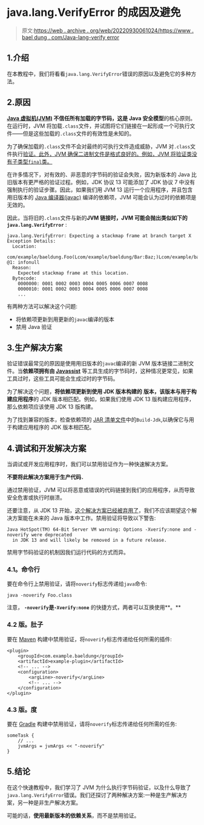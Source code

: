 # java.lang.VerifyError 的成因及避免

> 原文:[https://web . archive . org/web/20220930061024/https://www . bael dung . com/Java-lang-verify error](https://web.archive.org/web/20220930061024/https://www.baeldung.com/java-lang-verifyerror)

## 1.介绍

在本教程中，我们将看看`java.lang.VerifyError`错误的原因以及避免它的多种方法。

## 2.原因

**[Java 虚拟机(JVM)](/web/20220926200514/https://www.baeldung.com/jvm-vs-jre-vs-jdk) 不信任所有加载的字节码，这是 Java 安全模型**的核心原则。在运行时，JVM 将加载`.class`文件，并试图将它们链接在一起形成一个可执行文件——但是这些加载的`.class`文件的有效性是未知的。

为了确保加载的`.class`文件不会对最终的可执行文件造成威胁，JVM 对`.class`文件执行[验证。此外，JVM 确保二进制文件是格式良好的。例如，JVM 将验证类没有子类型`final`类。](https://web.archive.org/web/20220926200514/https://docs.oracle.com/javase/specs/jvms/se13/html/jvms-4.html#jvms-4.10)

在许多情况下，对有效的、非恶意的字节码的验证会失败，因为新版本的 Java 比旧版本有更严格的验证过程。例如，JDK 协议 13 可能添加了 JDK 协议 7 中没有强制执行的验证步骤。因此，如果我们用 JVM 13 运行一个应用程序，并且包含用旧版本的 [Java 编译器(javac)](/web/20220926200514/https://www.baeldung.com/javac) 编译的依赖项，JVM 可能会认为过时的依赖项是无效的。

因此，当将旧的`.class`文件与新的**JVM 链接时，JVM 可能会抛出类似如下的`java.lang.VerifyError`** :

```
java.lang.VerifyError: Expecting a stackmap frame at branch target X
Exception Details:
  Location:

com/example/baeldung.Foo(Lcom/example/baeldung/Bar:Baz;)Lcom/example/baeldung/Foo; @1: infonull
  Reason:
    Expected stackmap frame at this location.
  Bytecode:
    0000000: 0001 0002 0003 0004 0005 0006 0007 0008
    0000010: 0001 0002 0003 0004 0005 0006 0007 0008
    ...
```

有两种方法可以解决这个问题:

*   将依赖项更新到用更新的`javac`编译的版本
*   禁用 Java 验证

## 3.生产解决方案

验证错误最常见的原因是使用用旧版本的`javac`编译的新 JVM 版本链接二进制文件。当**依赖项拥有由 [Javassist](/web/20220926200514/https://www.baeldung.com/javassist)** 等工具生成的字节码时，这种情况更常见，如果工具过时，这些工具可能会生成过时的字节码。

为了解决这个问题，**将依赖项更新到使用 JDK 版本构建的** **版本，该版本与用于构建应用程序**的 JDK 版本相匹配。例如，如果我们使用 JDK 13 版构建应用程序，那么依赖项应该使用 JDK 13 版构建。

为了找到兼容的版本，检查依赖项的 [JAR 清单文件](/web/20220926200514/https://www.baeldung.com/java-jar-manifest)中的`Build-Jdk`,以确保它与用于构建应用程序的 JDK 版本相匹配。

## 4.调试和开发解决方案

当调试或开发应用程序时，我们可以禁用验证作为一种快速解决方案。

**不要将此解决方案用于生产代码`.`**

通过禁用验证，JVM 可以将恶意或错误的代码链接到我们的应用程序，从而导致安全危害或执行时崩溃。

还要注意，从 JDK 13 开始，[这个解决方案已经被弃用了](https://web.archive.org/web/20220926200514/https://bugs.openjdk.java.net/browse/JDK-8218003)，我们不应该期望这个解决方案能在未来的 Java 版本中工作。禁用验证将导致以下警告:

```
Java HotSpot(TM) 64-Bit Server VM warning: Options -Xverify:none and -noverify were deprecated
  in JDK 13 and will likely be removed in a future release.
```

禁用字节码验证的机制因我们运行代码的方式而异。

### **4.1。命令行**

要在命令行上禁用验证，请将`noverify`标志传递给`java`命令:

```
java -noverify Foo.class
```

注意， **`-noverify`是`-Xverify:none`** 的快捷方式，两者可以互换使用**。**

### **4.2 版。肚子**

要在 [Maven](/web/20220926200514/https://www.baeldung.com/maven) 构建中禁用验证，将`noverify`标志传递给任何所需的插件:

```
<plugin>
    <groupId>com.example.baeldung</groupId>
    <artifactId>example-plugin</artifactId>
    <!-- ... -->
    <configuration>
        <argLine>-noverify</argLine>
        <!-- ... -->
    </configuration>
</plugin>
```

### **4.3 版。度**

要在 [Gradle](/web/20220926200514/https://www.baeldung.com/gradle) 构建中禁用验证，请将`noverify`标志传递给任何所需的任务:

```
someTask {
    // ...
    jvmArgs = jvmArgs << "-noverify"
}
```

## 5.结论

在这个快速教程中，我们学习了 JVM 为什么执行字节码验证，以及什么导致了`java.lang.VerifyError`错误。我们还探讨了两种解决方案:一种是生产解决方案，另一种是非生产解决方案。

可能的话，**使用最新版本的依赖关系**，而不是禁用验证。